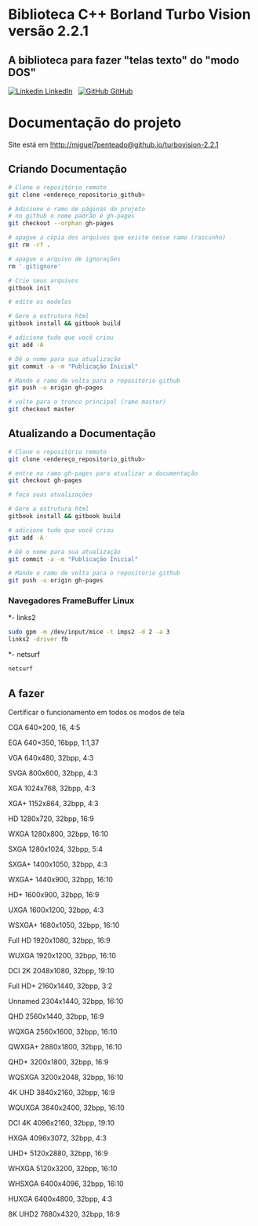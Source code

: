 # Biblioteca C++ Borland Turbo Vision versão 2.2.1
## A biblioteca para fazer "telas texto" do "modo DOS"
[![Linkedin](https://i.stack.imgur.com/gVE0j.png) LinkedIn](https://www.linkedin.com/in/miguel-penteado-760486a9/)
&nbsp;
[![GitHub](https://i.stack.imgur.com/tskMh.png) GitHub](https://github.com/miguel7penteado)

# Documentação do projeto

Site está em [!http://miguel7penteado@github.io/turbovision-2.2.1](http://miguel7penteado@github.io/turbovision-2.2.1)

## Criando Documentação
```bash
# Clone o repositório remoto
git clone <endereço_repositorio_github>

# Adicione o ramo de páginas do projeto
# no github o nome padrão é gh-pages
git checkout --orphan gh-pages

# apague a cópia dos arquivos que existe nesse ramo (rascunho)
git rm -rf .

# apague o arquivo de ignorações
rm '.gitignore'

# Crie seus arquivos
gitbook init

# edite os modelos

# Gere a estrutura html
gitbook install && gitbook build

# adicione tudo que você criou
git add -A

# Dê o nome para sua atualização
git commit -a -m "Publicação Inicial"

# Mande o ramo de volta para o repositório github
git push -u origin gh-pages

# volte para o tronco principal (ramo master)
git checkout master
```
## Atualizando a Documentação

```bash
# Clone o repositório remoto
git clone <endereço_repositorio_github>

# entre no ramo gh-pages para atualizar a documentação
git checkout gh-pages

# faça suas atualizações

# Gere a estrutura html
gitbook install && gitbook build

# adicione tudo que você criou
git add -A

# Dê o nome para sua atualização
git commit -a -m "Publicação Inicial"

# Mande o ramo de volta para o repositório github
git push -u origin gh-pages

```

### Navegadores FrameBuffer Linux
*- links2
```bash
sudo gpm -m /dev/input/mice -t imps2 -d 2 -a 3
links2 -driver fb
```
*- netsurf
```bash
netsurf
```

## A fazer
Certificar o funcionamento em todos os modos de tela

CGA 640×200, 16,    4:5

EGA 640×350, 16bpp, 1:1,37

VGA 640x480, 32bpp, 4:3

SVGA 800x600, 32bpp, 4:3

XGA 1024x768, 32bpp, 4:3

XGA+ 1152x864, 32bpp, 4:3

HD 1280x720, 32bpp, 16:9

WXGA 1280x800, 32bpp, 16:10

SXGA 1280x1024, 32bpp, 5:4

SXGA+ 1400x1050, 32bpp, 4:3

WXGA+ 1440x900, 32bpp, 16:10

HD+ 1600x900, 32bpp, 16:9

UXGA 1600x1200, 32bpp, 4:3

WSXGA+ 1680x1050, 32bpp, 16:10

Full HD 1920x1080, 32bpp, 16:9

WUXGA 1920x1200, 32bpp, 16:10

DCI 2K 2048x1080, 32bpp, 19:10

Full HD+ 2160x1440, 32bpp, 3:2

Unnamed 2304x1440, 32bpp, 16:10

QHD 2560x1440, 32bpp, 16:9

WQXGA 2560x1600, 32bpp, 16:10

QWXGA+ 2880x1800, 32bpp, 16:10

QHD+ 3200x1800, 32bpp, 16:9

WQSXGA 3200x2048, 32bpp, 16:10

4K UHD 3840x2160, 32bpp, 16:9

WQUXGA 3840x2400, 32bpp, 16:10

DCI 4K 4096x2160, 32bpp, 19:10

HXGA 4096x3072, 32bpp, 4:3

UHD+ 5120x2880, 32bpp, 16:9

WHXGA 5120x3200, 32bpp, 16:10

WHSXGA 6400x4096, 32bpp, 16:10

HUXGA 6400x4800, 32bpp, 4:3

8K UHD2 7680x4320, 32bpp, 16:9
